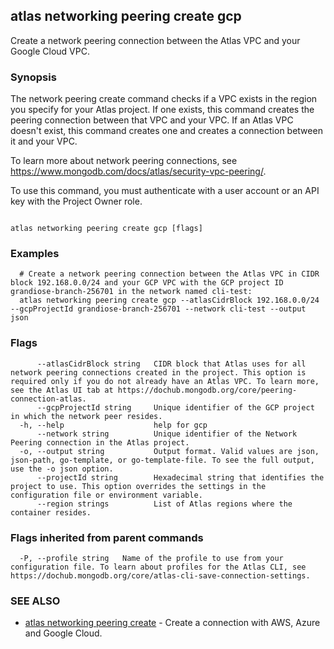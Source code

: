 ## atlas networking peering create gcp

Create a network peering connection between the Atlas VPC and your Google Cloud VPC.


### Synopsis

The network peering create command checks if a VPC exists in the region you specify for your Atlas project. If one exists, this command creates the peering connection between that VPC and your VPC. If an Atlas VPC doesn't exist, this command creates one and creates a connection between it and your VPC.
		
To learn more about network peering connections, see https://www.mongodb.com/docs/atlas/security-vpc-peering/.

To use this command, you must authenticate with a user account or an API key with the Project Owner role.



```

atlas networking peering create gcp [flags]
```

### Examples

```
  # Create a network peering connection between the Atlas VPC in CIDR block 192.168.0.0/24 and your GCP VPC with the GCP project ID grandiose-branch-256701 in the network named cli-test:
  atlas networking peering create gcp --atlasCidrBlock 192.168.0.0/24 --gcpProjectId grandiose-branch-256701 --network cli-test --output json
```


### Flags

```
      --atlasCidrBlock string   CIDR block that Atlas uses for all network peering connections created in the project. This option is required only if you do not already have an Atlas VPC. To learn more, see the Atlas UI tab at https://dochub.mongodb.org/core/peering-connection-atlas.
      --gcpProjectId string     Unique identifier of the GCP project in which the network peer resides.
  -h, --help                    help for gcp
      --network string          Unique identifier of the Network Peering connection in the Atlas project.
  -o, --output string           Output format. Valid values are json, json-path, go-template, or go-template-file. To see the full output, use the -o json option.
      --projectId string        Hexadecimal string that identifies the project to use. This option overrides the settings in the configuration file or environment variable.
      --region strings          List of Atlas regions where the container resides.

```


### Flags inherited from parent commands

```
  -P, --profile string   Name of the profile to use from your configuration file. To learn about profiles for the Atlas CLI, see https://dochub.mongodb.org/core/atlas-cli-save-connection-settings.

```

### SEE ALSO


* [atlas networking peering create](atlas_networking_peering_create.md)	- Create a connection with AWS, Azure and Google Cloud.



